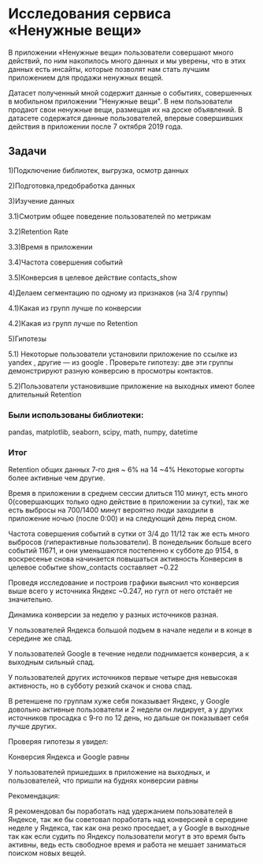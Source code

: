 # Исследования сервиса «Ненужные вещи»

В приложении «Ненужные вещи» пользователи совершают много действий, по ним накопилось много данных и мы уверены, что в этих данных есть инсайты, которые позволят нам стать лучшим приложением для продажи ненужных вещей.

Датасет полученный мной содержит данные о событиях, совершенных в мобильном приложении "Ненужные вещи". В нем пользователи продают свои ненужные вещи, размещая их на доске объявлений. В датасете содержатся данные пользователей, впервые совершивших действия в приложении после 7 октября 2019 года.

## Задачи
1)Подключение библиотек, выгрузка, осмотр данных

2)Подготовка,предобработка данных

3)Изучение данных

3.1)Смотрим общее поведение пользователей по метрикам

3.2)Retention Rate

3.3)Время в приложении

3.4)Частота совершения событий

3.5)Конверсия в целевое действие contacts_show

4)Делаем сегментацию по одному из признаков (на 3/4 группы)

4.1)Какая из групп лучше по конверсии

4.2)Какая из групп лучше по Retention

5)Гипотезы

5.1) Некоторые пользователи установили приложение по ссылке из yandex , другие — из google . Проверьте гипотезу: две эти группы демонстрируют разную конверсию в просмотры контактов.

5.2)Пользователи установившие приложение на выходных имеют более длительный Retention

### Были использованы библиотеки:
pandas, matplotlib, seaborn, scipy, math, numpy, datetime

### Итог
Retention общих данных 7‐го дня ~ 6% на 14 ~4% Некоторые когорты более активные чем другие.

Время в приложении в среднем сессии длиться 110 минут, есть много 0(совершающих только одно действие в приложении за сутки), так же есть выбросы на 700/1400 минут вероятно люди заходили в приложение ночью (после 0:00) и на следующий день перед сном.

Частота совершения событий в сутки от 3/4 до 11/12 так же есть много выбросов (гиперактивные пользователи). В понедельник больше всего событий 11671, и они уменьшаются постепенно к субботе до 9154, в воскресенье снова начинается повышаться активность Конверсия в целевое событие show_contacts составляет ~0.22

Проведя исследование и построив графики выяснил что конверсия выше всего у источника Яндекс ~0.247, но гугл от него отстаёт не значительно.

Динамика конверсии за неделю у разных источников разная.

У пользователей Яндекса большой подъем в начале недели и в конце в середине же спад.

У пользователей Google в течение недели поднимается конверсия, а к выходным сильный спад.

У пользователей других источников первые четыре дня невысокая активность, но в субботу резкий скачок и снова спад.

В ретеншене по группам хуже себя показывает Яндекс, у Google довольно активные пользователи и 2 недели он лидирует, а у других источников просадка с 9‐го по 12 день, но дальше он показывает себя лучше других.

Проверяя гипотезы я увидел:

Конверсия Яндекса и Google равны

У пользователей пришедших в приложение на выходных, и пользователей, что пришли на буднях конверсии равны

Рекомендация:

Я рекомендовал бы поработать над удержанием пользователей в Яндексе, так же бы советовал поработать над конверсией в середине неделе у Яндекса, так как она резко проседает, а у Google в выходные так как если судить по Яндексу пользователи могут в это время быть активны, ведь есть свободное время и работа не мешает заниматься поиском новых вещей.
